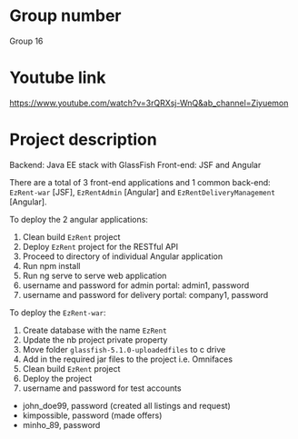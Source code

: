 # Group number
Group 16


# Youtube link
https://www.youtube.com/watch?v=3rQRXsj-WnQ&ab_channel=Ziyuemon

# Project description

Backend: Java EE stack with GlassFish
Front-end: JSF and Angular

There are a total of 3 front-end applications and 1 common back-end: `EzRent-war` [JSF], `EzRentAdmin` [Angular] and `EzRentDeliveryManagement` [Angular]. 

To deploy the 2 angular applications:
1. Clean build `EzRent` project 
2. Deploy `EzRent` project for the RESTful API
3. Proceed to directory of individual Angular application 
4. Run npm install 
5. Run ng serve to serve web application 
6. username and password for admin portal: admin1, password
7. username and password for delivery portal: company1, password

To deploy the `EzRent-war`:
1. Create database with the name `EzRent`
2. Update the nb project private property
3. Move folder `glassfish-5.1.0-uploadedfiles` to c drive
4. Add in the required jar files to the project i.e. Omnifaces
5. Clean build `EzRent` project
6. Deploy the project
7. username and password for test accounts
  - john_doe99, password (created all listings and request)
  - kimpossible, password (made offers)
  - minho_89, password

